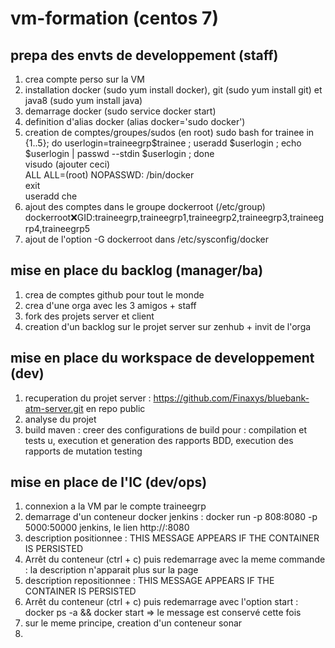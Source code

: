 # vm-formation (centos 7)

## prepa des envts de developpement (staff)
1. crea compte perso sur la VM
2. installation docker (sudo yum install docker), git (sudo yum install git) et java8 (sudo yum install java)
3. demarrage docker (sudo service docker start)
4. definition d'alias docker (alias docker='sudo docker')
5. creation de comptes/groupes/sudos (en root)
sudo bash 
for trainee in {1..5}; do userlogin=traineegrp$trainee ; useradd $userlogin ; echo $userlogin | passwd --stdin $userlogin ; done  
visudo (ajouter ceci)  
  ALL ALL=(root) NOPASSWD: /bin/docker  
exit  
useradd che 
6. ajout des comptes dans le groupe dockerroot (/etc/group) dockerroot:x:GID:traineegrp,traineegrp1,traineegrp2,traineegrp3,traineegrp4,traineegrp5
7. ajout de l'option -G dockerroot dans /etc/sysconfig/docker

## mise en place du backlog (manager/ba)
1. crea de comptes github pour tout le monde
2. crea d'une orga avec les 3 amigos + staff
3. fork des projets server et client 
4. creation d'un backlog sur le projet server sur zenhub + invit de l'orga

## mise en place du workspace de developpement (dev)
1. recuperation du projet server : https://github.com/Finaxys/bluebank-atm-server.git en repo public
2. analyse du projet
3. build maven : creer des configurations de build pour : compilation et tests u, execution et generation des rapports BDD, execution des rapports de mutation testing

## mise en place de l'IC (dev/ops)
1. connexion a la VM par le compte traineegrp<ID>
2. demarrage d'un conteneur docker jenkins : docker run -p 808<ID>:8080 -p 5000<ID>:50000 jenkins, le lien http://<VM>:8080
3. description positionnee : THIS MESSAGE APPEARS IF THE CONTAINER IS PERSISTED
5. Arrêt du conteneur (ctrl + c) puis redemarrage avec la meme commande : la description n'apparait plus sur la page
6. description repositionnee : THIS MESSAGE APPEARS IF THE CONTAINER IS PERSISTED
7. Arrêt du conteneur (ctrl + c) puis redemarrage avec l'option start : docker ps -a && docker start <id du conteneur> 
=> le message est conservé cette fois
8. sur le meme principe, creation d'un conteneur sonar
9. 
